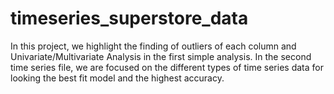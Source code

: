 # timeseries_superstore_data
In this project, we highlight the finding of outliers of each column and Univariate/Multivariate Analysis in the first simple analysis.  In the second time series file, we are focused on the different types of time series data for looking the best fit model and the highest accuracy.
